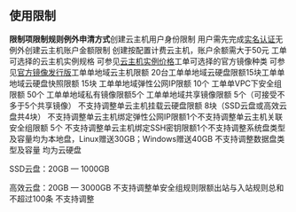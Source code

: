 ## 使用限制

**限制项****限制规则****例外申清方式**创建云主机用户身份限制
用户需先完成[实名认证](http://www.jdcloud.com/help/detail/250/isCateLog/0)无例外创建云主机账户金额限制
创建按配置计费云主机，账户余额需大于50元
工单可选择的云主机实例规格
可参见[云主机实例价格](http://www.jdcloud.com/help/detail/296/isCateLog/1)工单可选择的官方镜像种类
可参见[官方镜像发行版](http://www.jdcloud.com/help/detail/311/isCateLog/1)工单单地域云主机限额
20台工单单地域云硬盘限额15块工单单地域云硬盘快照限额
15块
工单单地域弹性公网IP限额
10个
工单单VPC下安全组限额
50个
工单单地域私有镜像限额5个
工单单地域共享镜像限额
5个（可接受不多于5个共享镜像）
不支持调整单云主机挂载云硬盘限额
8块（SSD云盘或高效云盘共4块）
不支持调整单云主机绑定弹性公网IP限额1个不支持调整单云主机关联安全组限额
5个
不支持调整单云主机绑定SSH密钥限额1个不支持调整系统盘类型及容量均为本地盘，Linux赠送30GB；Windows赠送40GB
不支持调整数据盘类型及容量
均为云硬盘

SSD云盘：20GB — 1000GB

高效云盘：20GB — 3000GB
不支持调整单安全组规则限额出站与入站规则总和不超过100条
不支持调整